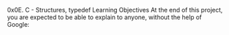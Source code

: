 0x0E. C - Structures, typedef
Learning Objectives
At the end of this project, you are expected to be able to explain to anyone, without the help of Google:
